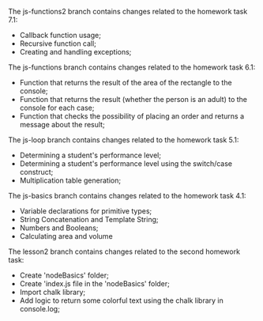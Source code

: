 The js-functions2 branch contains changes related to the homework task 7.1:

- Callback function usage;
- Recursive function call;
- Creating and handling exceptions;

The js-functions branch contains changes related to the homework task 6.1:

- Function that returns the result of the area of the rectangle to the console;
- Function that returns the result (whether the person is an adult) to the console for each case;
- Function that checks the possibility of placing an order and returns a message about the result;

The js-loop branch contains changes related to the homework task 5.1:

- Determining a student's performance level;
- Determining a student's performance level using the switch/case construct;
- Multiplication table generation;

The js-basics branch contains changes related to the homework task 4.1:

- Variable declarations for primitive types;
- String Concatenation and Template String;
- Numbers and Booleans;
- Calculating area and volume

The lesson2 branch contains changes related to the second homework task:

- Create 'nodeBasics' folder;
- Create 'index.js file in the 'nodeBasics' folder;
- Import chalk library;
- Add logic to return some colorful text using the chalk library in console.log;